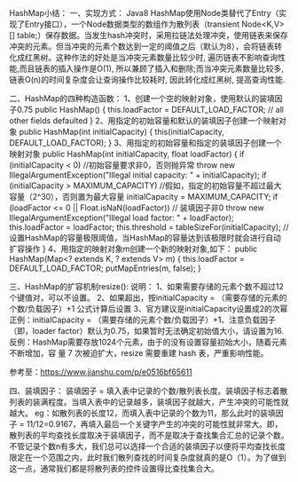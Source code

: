 HashMap小结：
一、实现方式：
Java8 HashMap使用Node类替代了Entry（实现了Entry接口），一个Node数据类型的数组作为散列表（transient Node<K,V>[] table;）保存数据。当发生hash冲突时，采用拉链法处理冲突，使用链表来保存冲突的元素。但当冲突的元素个数达到一定的阈值之后（默认为8），会将链表转化成红黑树。这种作法的好处是当冲突元素数量比较少时, 遍历链表不影响查询性能,而且链表的插入操作是O(1), 所以兼顾了插入和删除;而当冲突元素数量比较多, 链表O(n)的时间复杂度会让查询操作比较耗时, 因此转化成红黑树, 提高查询性能.

二、HashMap的四种构造函数：
1、创建一个空的映射对象，使用默认的装填因子0.75
public HashMap() {
    this.loadFactor = DEFAULT_LOAD_FACTOR; // all other fields defaulted
	}
2、用指定的初始容量和默认的装填因子创建一个映射对象
public HashMap(int initialCapacity) {
    this(initialCapacity, DEFAULT_LOAD_FACTOR);
}
3、用指定的初始容量和指定的装填因子创建一个映射对象
public HashMap(int initialCapacity, float loadFactor) {
    if (initialCapacity < 0) //初始容量要求非0，否则抛异常
        throw new IllegalArgumentException("Illegal initial capacity: " +
                                           initialCapacity);
    if (initialCapacity > MAXIMUM_CAPACITY) //假如，指定的初始容量不超过最大容量（2^30），否则置为最大容量
        initialCapacity = MAXIMUM_CAPACITY;
    if (loadFactor <= 0 || Float.isNaN(loadFactor)) // 装填因子非0
        throw new IllegalArgumentException("Illegal load factor: " +
                                           loadFactor);
    this.loadFactor = loadFactor;
    this.threshold = tableSizeFor(initialCapacity);   //设置HashMap的容量极限阈值，当HashMap的容量达到该极限时就会进行自动扩容操作
}
4、用指定的映射对象m创建一个新的映射对象,如下：
public HashMap(Map<? extends K, ? extends V> m) {
    this.loadFactor = DEFAULT_LOAD_FACTOR;
    putMapEntries(m, false);
}

三、HashMap的扩容机制resize():
说明：
1、如果需要存储的元素个数不超过12个键值对，可以不设置。
2、如果超出，按initialCapacity = （需要存储的元素的个数/负载因子）+1 公式计算后设置
3、官方建议是initialCapacity设置成2的次幂
正例：initialCapacity = （需要存储的元素个数/负载因子）+1、注意负载因子（即，loader factor）默认为0.75，如果暂时无法确定初始值大小，请设置为16.
反例：HashMap需要存放1024个元素，由于的没有设置容量初始大小，随着元素不断增加，容
量 7 次被迫扩大，resize 需要重建 hash 表，严重影响性能。

参考至：https://www.jianshu.com/p/e0516bf65611

四、装填因子：
装填因子 = 填入表中记录的个数/散列表长度。装填因子标志着散列表的装满程度。当填入表中的记录越多，装填因子就越大，产生冲突的可能性就越大。
eg：如散列表的长度12，而填入表中记录的个数为11，那么此时的装填因子 = 11/12=0.9167，再填入最后一个关键字产生的冲突的可能性就非常大。即，散列表的平均查找长度取决于装填因子，而不是取决于查找集合汇总的记录个数。
不管记录个数n有多大，我们总可以选择一个合适的装填因子以便将平均查找长度限定在一个范围之内，此时我们散列查找的时间复杂度就真的是O（1）。为了做到这一点，通常我们都是将散列表的控件设置得比查找集合大。


